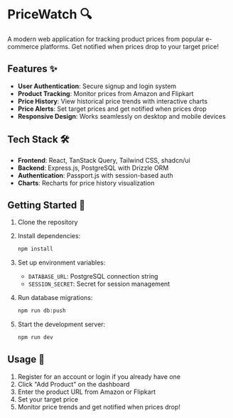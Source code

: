 # PriceWatch 🔍

A modern web application for tracking product prices from popular e-commerce platforms. Get notified when prices drop to your target price!

## Features ✨

- **User Authentication**: Secure signup and login system
- **Product Tracking**: Monitor prices from Amazon and Flipkart
- **Price History**: View historical price trends with interactive charts
- **Price Alerts**: Set target prices and get notified when prices drop
- **Responsive Design**: Works seamlessly on desktop and mobile devices

## Tech Stack 🛠️

- **Frontend**: React, TanStack Query, Tailwind CSS, shadcn/ui
- **Backend**: Express.js, PostgreSQL with Drizzle ORM
- **Authentication**: Passport.js with session-based auth
- **Charts**: Recharts for price history visualization

## Getting Started 🚀

1. Clone the repository
2. Install dependencies:
   ```bash
   npm install
   ```
3. Set up environment variables:
   - `DATABASE_URL`: PostgreSQL connection string
   - `SESSION_SECRET`: Secret for session management

4. Run database migrations:
   ```bash
   npm run db:push
   ```

5. Start the development server:
   ```bash
   npm run dev
   ```

## Usage 📱

1. Register for an account or login if you already have one
2. Click "Add Product" on the dashboard
3. Enter the product URL from Amazon or Flipkart
4. Set your target price
5. Monitor price trends and get notified when prices drop!

